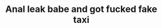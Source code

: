 ---
layout: post
title: Anal leak babe and got fucked fake taxi
duration: '10:00'
view: 221
rate: 2
video: 'https://flashservice.xvideos.com/embedframe/23590932'
category:
 - rough
 - busty
 - stunning
tags: 
 - sucked
 - fucked
priority: 0.9
changefreq: daily
---